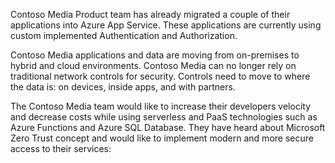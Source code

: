 Contoso Media Product team has already migrated a couple of their applications into Azure App Service. These applications are currently using custom implemented Authentication and Authorization. 

Contoso Media applications and data are moving from on-premises to hybrid and cloud environments. Contoso Media can no longer rely on traditional network controls for security. Controls need to move to where the data is: on devices, inside apps, and with partners.

The Contoso Media team would like to increase their developers velocity and decrease costs while using serverless and PaaS technologies such as Azure Functions and Azure SQL Database. They have heard about Microsoft Zero Trust concept and would like to implement modern and more secure access to their services: 
